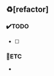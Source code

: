 <!-- 주석 부분 모두 지우고 작성 -->
## ♻️[refactor] <!-- 버그 --> 
<!-- 발생한 버그에 대한 요약 -->

### ✔️TODO
- [ ] 


### 📌ETC
-  
